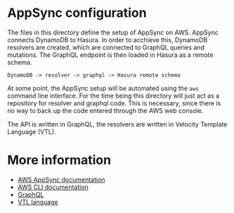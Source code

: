 # AppSync configuration

The files in this directory define the setup of AppSync on AWS. AppSync connects DynamoDB to Hasura. In order to acchieve this, DynamoDB resolvers are created, which are connected to GraphQL queries and mutations. The GraphQL endpoint is then loaded in Hasura as a remote schema.

`DynamoDB -> resolver -> graphql -> Hasura remote schema`

At some point, the AppSync setup will be automated using the `aws` command line interface. For the time being this directory will just act as a repository for resolver and graphql code. This is necessary, since there is no way to back up the code entered through the AWS web console.

The API is written in GraphQL, the resolvers are written in Velocity Template Language (VTL).

# More information

- [AWS AppSync documentation](https://docs.aws.amazon.com/appsync/latest/devguide/what-is-appsync.html)
- [AWS CLI documentation](https://awscli.amazonaws.com/v2/documentation/api/latest/reference/appsync/index.html)
- [GraphQL](https://graphql.org/)
- [VTL language](https://velocity.apache.org/engine/devel/user-guide.html)
